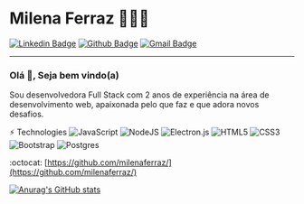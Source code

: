 # Milena Ferraz 👩🏾‍💻

[![Linkedin Badge](https://img.shields.io/badge/-LinkedIn-blue?style=flat-square&logo=Linkedin&logoColor=white&link=https://www.linkedin.com/in/milenaferrazz/)](https://www.linkedin.com/in/milenaferrazz/)
[![Github Badge](https://img.shields.io/badge/-Github-000?style=flat-square&logo=Github&logoColor=white&link=https://github.com/milenaferraz)](https://github.com/milenaferraz)
[![Gmail Badge](https://img.shields.io/badge/-Gmail-c14438?style=flat-square&logo=Gmail&logoColor=white&link=mailto:milenaferraz@gmail.com)](mailto:milenaferraz@gmail.com)
<!-- [![Whatsapp Badge](https://img.shields.io/badge/-Whatsapp-4CA143?style=flat-square&labelColor=4CA143&logo=whatsapp&logoColor=white&link=https://api.whatsapp.com/send?phone=5512981888611&text=Olá!)](https://api.whatsapp.com/send?phone=5512981888611&text=Olá!) -->

***
### Olá 👋, Seja bem vindo(a) 

Sou desenvolvedora Full Stack com 2 anos de experiência na área de desenvolvimento web, apaixonada pelo que faz e que adora novos desafios.

⚡ Technologies
![JavaScript](https://img.shields.io/badge/javascript-%23323330.svg?style=for-the-badge&logo=javascript&logoColor=%23F7DF1E) 
![NodeJS](https://img.shields.io/badge/node.js-6DA55F?style=for-the-badge&logo=node.js&logoColor=white)
![Electron.js](https://img.shields.io/badge/Electron-191970?style=for-the-badge&logo=Electron&logoColor=white)
![HTML5](https://img.shields.io/badge/html5-%23E34F26.svg?style=for-the-badge&logo=html5&logoColor=white)
![CSS3](https://img.shields.io/badge/css3-%231572B6.svg?style=for-the-badge&logo=css3&logoColor=white)
![Bootstrap](https://img.shields.io/badge/bootstrap-%23563D7C.svg?style=for-the-badge&logo=bootstrap&logoColor=white)
![Postgres](https://img.shields.io/badge/postgres-%23316192.svg?style=for-the-badge&logo=postgresql&logoColor=white)


:octocat: [https://github.com/milenaferraz/](https://github.com/milenaferraz/)

[![Anurag's GitHub stats](https://github-readme-stats.vercel.app/api?username=milenaferraz&theme=tokyonight&show_icons=true)](https://github.com/milenaferraz/github-readme-stats)



